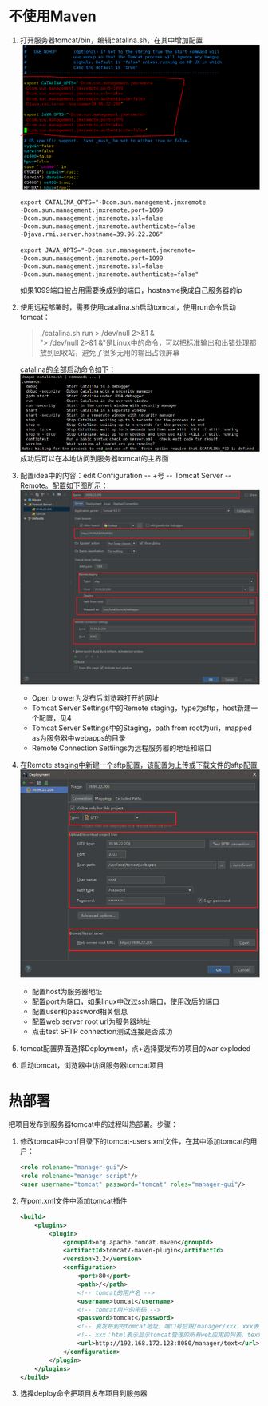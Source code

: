 # 不使用Maven
1. 打开服务器tomcat/bin，编辑catalina.sh，在其中增加配置<br/>
    <img src="img/热部署1.png">
    ```
    export CATALINA_OPTS="-Dcom.sun.management.jmxremote 
    -Dcom.sun.management.jmxremote.port=1099 
    -Dcom.sun.management.jmxremote.ssl=false 
    -Dcom.sun.management.jmxremote.authenticate=false 
    -Djava.rmi.server.hostname=39.96.22.206"

    export JAVA_OPTS="-Dcom.sun.management.jmxremote=
    -Dcom.sun.management.jmxremote.port=1099
    -Dcom.sun.management.jmxremote.ssl=false
    -Dcom.sun.management.jmxremote.authenticate=false"
    ```
    如果1099端口被占用需要换成别的端口，hostname换成自己服务器的ip

2. 使用远程部署时，需要使用catalina.sh启动tomcat，使用run命令启动tomcat：
    >./catalina.sh run > /dev/null 2>&1 &       <br>
    "> /dev/null 2>&1 &"是Linux中的命令，可以把标准输出和出错处理都放到回收站，避免了很多无用的输出占领屏幕

    catalina的全部启动命令如下：<br><img src="img/热部署2.png">
    成功后可以在本地访问到服务器tomcat的主界面

3. 配置idea中的内容：edit Configuration -- +号 -- Tomcat Server -- Remote。配置如下图所示：<br>
    <img src="img/热部署3.png">
    * Open brower为发布后浏览器打开的网址
    * Tomcat Server Settings中的Remote staging，type为sftp，host新建一个配置，见4
    * Tomcat Server Settings中的Staging，path from root为uri，mapped as为服务器中webapps的目录
    * Remote Connection Settiings为远程服务器的地址和端口
4. 在Remote staging中新建一个sftp配置，该配置为上传或下载文件的sftp配置<br>
    <img src="img/热部署4.png">
    * 配置host为服务器地址
    * 配置port为端口，如果linux中改过ssh端口，使用改后的端口
    * 配置user和password相关信息
    * 配置web server root url为服务器地址<br>
    * 点击test SFTP connection测试连接是否成功
5. tomcat配置界面选择Deployment，点+选择要发布的项目的war exploded
6. 启动tomcat，浏览器中访问服务器tomcat项目



# 热部署
把项目发布到服务器tomcat中的过程叫热部署。步骤：
1. 修改tomcat中conf目录下的tomcat-users.xml文件，在其中添加tomcat的用户：
    ```xml　   
    <role rolename="manager-gui"/>　       
    <role rolename="manager-script"/>   
    <user username="tomcat" password="tomcat" roles="manager-gui"/>
    ```
2. 在pom.xml文件中添加tomcat插件
    ```xml
    <build>
        <plugins>
            <plugin>
                <groupId>org.apache.tomcat.maven</groupId>
                <artifactId>tomcat7-maven-plugin</artifactId>
                <version>2.2</version>
                <configuration>
                    <port>80</port>
                    <path>/</path>
                    <!-- tomcat的用户名 -->
                    <username>tomcat</username>
                    <!-- tomcat用户的密码 -->
                    <password>tomcat</password>
                    <!-- 要发布到的tomcat地址，端口号后跟/manager/xxx，xxx表示一个命令 -->
                    <!-- xxx：html表示显示tomcat管理的所有web应用的列表，text表示发布项目，热部署使用到的就是text -->
                    <url>http://192.168.172.128:8080/manager/text</url>
                </configuration>
            </plugin>
        </plugins>
    </build>
    ```
3. 选择deploy命令把项目发布项目到服务器

